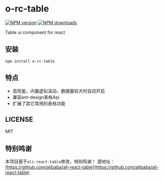 # o-rc-table

[![NPM version](https://img.shields.io/npm/v/o-rc-table.svg?style=flat)](https://npmjs.org/package/o-rc-table)
[![NPM downloads](http://img.shields.io/npm/dm/o-rc-table.svg?style=flat)](https://npmjs.org/package/o-rc-table)

Table ui component for react

## 安装

`npm install o-rc-table`

## 特点

- 高性能，内置虚拟滚动，数据量较大时自动开启
- 兼容ant-design表格Api
- 扩展了其它常用的表格功能

## LICENSE

MIT

## 特别鸣谢
本项目基于`ali-react-table`修改，特别鸣谢！ 源地址：[https://github.com/alibaba/ali-react-table](https://github.com/alibaba/ali-react-table)
